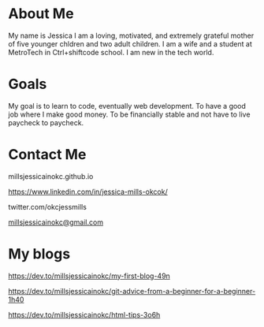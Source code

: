 # About Me

My name is Jessica I am a loving, motivated, and extremely grateful mother of five younger chldren and two adult children.  I am a wife and a student at MetroTech in Ctrl+shiftcode school. 
I am new in the tech world.

# Goals

My goal is to learn to code, eventually web development. To have a good job where I make good money. 
To be financially stable and not have to live paycheck to paycheck. 

# Contact Me

millsjessicainokc.github.io

https://www.linkedin.com/in/jessica-mills-okcok/

twitter.com/okcjessmills

millsjessicainokc@gmail.com

# My blogs

https://dev.to/millsjessicainokc/my-first-blog-49n

https://dev.to/millsjessicainokc/git-advice-from-a-beginner-for-a-beginner-1h40

https://dev.to/millsjessicainokc/html-tips-3o6h

